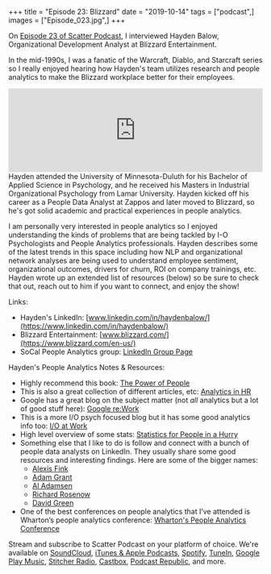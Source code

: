 +++
title = "Episode 23: Blizzard"
date = "2019-10-14"
tags = ["podcast",]
images = ["Episode_023.jpg",]
+++

On [Episode 23 of Scatter Podcast](https://soundcloud.com/scatterpodcast/episode-023), I interviewed Hayden Balow, Organizational Development Analyst at Blizzard Entertainment.
<!--more-->
In the mid-1990s, I was a fanatic of the Warcraft, Diablo, and Starcraft series so I really enjoyed hearing how Hayden's team utilizes research and people analytics to make the Blizzard workplace better for their employees.

<iframe width="100%" height="166" scrolling="no" frameborder="no" allow="autoplay" src="https://w.soundcloud.com/player/?url=https%3A//api.soundcloud.com/tracks/690246967&color=%23941d5a&auto_play=false&hide_related=true&show_comments=false&show_user=true&show_reposts=false&show_teaser=false"></iframe>
Hayden attended the University of Minnesota-Duluth for his Bachelor of Applied Science in Psychology, and he received his Masters in Industrial Organizational Psychology from Lamar University. Hayden kicked off his career as a People Data Analyst at Zappos and later moved to Blizzard, so he's got solid academic and practical experiences in people analytics.

I am personally very interested in people analytics so I enjoyed understanding the kinds of problems that are being tackled by I-O Psychologists and People Analytics professionals. Hayden describes some of the latest trends in this space including how NLP and organizational network analyses are being used to understand employee sentiment, organizational outcomes, drivers for churn, ROI on company trainings, etc. Hayden wrote up an extended list of resources (below) so be sure to check that out, reach out to him if you want to connect, and enjoy the show!

Links:

* Hayden's LinkedIn: [www.linkedin.com/in/haydenbalow/](https://www.linkedin.com/in/haydenbalow/)
* Blizzard Entertainment: [www.blizzard.com/](https://www.blizzard.com/en-us/)
* SoCal People Analytics group: [LinkedIn Group Page](https://www.linkedin.com/groups/13609176/)

Hayden's People Analytics Notes & Resources:

* Highly recommend this book: [The Power of People](https://www.amazon.com/Power-People-Successful-Organizations-Performance/dp/0134546008)
* This is also a great collection of different articles, etc: [Analytics in HR](https://www.analyticsinhr.com/people-analytics-resources-repository/)
* Google has a great blog on the subject matter (not _all_ analytics but a lot of good stuff here): [Google re:Work](https://rework.withgoogle.com/)
* This is a more I/O psych focused blog but it has some good analytics info too: [I/O at Work](https://www.ioatwork.com)
* High level overview of some stats: [Statistics for People in a Hurry](https://towardsdatascience.com/statistics-for-people-in-a-hurry-a9613c0ed0b)
* Something else that I like to do is follow and connect with a bunch of people data analysts on LinkedIn.  They usually share some good resources and interesting findings. Here are some of the bigger names:
   * [Alexis Fink](https://www.linkedin.com/in/alexisfink/)
   * [Adam Grant](https://www.linkedin.com/in/adammgrant/)
   * [Al Adamsen](https://www.linkedin.com/in/aladamsen/)
   * [Richard Rosenow](https://www.linkedin.com/in/richardrosenow/)
   * [David Green](https://www.linkedin.com/in/davidrgreen/)
* One of the best conferences on people analytics that I’ve attended is Wharton’s people analytics conference: [Wharton's People Analytics Conference](https://wpa.wharton.upenn.edu/)

Stream and subscribe to Scatter Podcast on your platform of choice. We're available on [SoundCloud](https://soundcloud.com/scatterpodcast), [iTunes & Apple Podcasts](https://podcasts.apple.com/us/podcast/scatter-podcast/id1458544194), [Spotify](https://open.spotify.com/show/64UpJwByrdsrLSYObuEeHx?si=n_UlBzrYQv6ptBjeXfSOsw), [TuneIn](https://tunein.com/podcasts/Business--Economics-Podcasts/Scatter-Podcast-p1216105/), [Google Play Music](https://playmusic.app.goo.gl/?ibi=com.google.PlayMusic&isi=691797987&ius=googleplaymusic&apn=com.google.android.music&link=https://play.google.com/music/m/Iqayzaqkmvhu5op3yehzbj5bus4?t%3DScatter_Podcast%26pcampaignid%3DMKT-na-all-co-pr-mu-pod-16), [Stitcher Radio](https://www.stitcher.com/podcast/scatter-podcast/httpssoundcloudcomscatterpodcast), [Castbox](https://castbox.fm/channel/id2083174), [Podcast Republic](https://www.podcastrepublic.net/podcast/1458544194), and more.